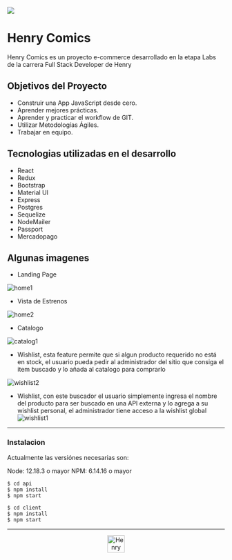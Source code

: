 <p align='left'>
    <img src='https://static.wixstatic.com/media/85087f_0d84cbeaeb824fca8f7ff18d7c9eaafd~mv2.png/v1/fill/w_160,h_30,al_c,q_85,usm_0.66_1.00_0.01/Logo_completo_Color_1PNG.webp'
    />    
 </p> 
 
# Henry Comics
 Henry Comics es un proyecto e-commerce desarrollado en la etapa Labs de la carrera Full Stack Developer de Henry

## Objetivos del Proyecto
 
- Construir una App JavaScript desde cero.
- Aprender mejores prácticas.
- Aprender y practicar el workflow de GIT.
- Utilizar Metodologías Ágiles.
- Trabajar en equipo.

## Tecnologias utilizadas en el desarrollo
 
- React
- Redux
- Bootstrap
- Material UI
- Express
- Postgres
- Sequelize
- NodeMailer
- Passport
- Mercadopago


## Algunas imagenes
- Landing Page

![home1](https://user-images.githubusercontent.com/67916064/99194199-c45f8180-275c-11eb-8cc0-d509b16762e4.png)

- Vista de Estrenos

![home2](https://user-images.githubusercontent.com/67916064/99194202-c6294500-275c-11eb-815c-3f484e9cba14.png)

- Catalogo

![catalog1](https://user-images.githubusercontent.com/67916064/99194196-c295be00-275c-11eb-885b-679686d490df.png)

- Wishlist, esta feature permite que si algun producto requerido no está en stock, el usuario pueda pedir al administrador del sitio que consiga el item buscado y lo añada al catalogo para comprarlo

![wishlist2](https://user-images.githubusercontent.com/67916064/99194194-c1fd2780-275c-11eb-8abe-01fa2e6bf587.png)

- Wishlist, con este buscador el usuario simplemente ingresa el nombre del producto para ser buscado en una API externa y lo agrega a su wishlist personal, el administrador tiene acceso a la wishlist global
![wishlist1](https://user-images.githubusercontent.com/67916064/99194206-c75a7200-275c-11eb-8750-eacfa6675ecb.png)

*****
### Instalacion

Actualmente las versiónes necesarias son:

Node: 12.18.3 o mayor
NPM: 6.14.16 o mayor

```
$ cd api
$ npm install
$ npm start

$ cd client
$ npm install
$ npm start

```

*****
<p align="center">
  <img src='https://user-images.githubusercontent.com/67916064/99161386-9896ba00-26d0-11eb-9d1c-3b9f0a3cc4fe.png' alt='Henry Comics' height=40 width=40
    /> 
 </p>




